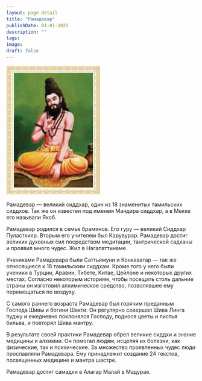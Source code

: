 ```yaml
---
layout: page-detail
title: "Рамадевар"
publishDate: 01-01-2025
description: ""
tags:
image:
draft: false
---
```


![Рамадевар](/upload/iblock/749/749f7e1fe82fc21b07a7e2270e5d45e7.jpg "Рамадевар") 

 Рамадевар — великий сиддхар, один из 18 знаме­нитых тамильских сиддхов. Так же он известен под именем Мандира сиддхар, а в Мекке его на­зывали Якоб.

 Рамадевар родился в семье браминов. Его гуру — великий Сиддхар Пуластхияр. Вторым его учите­лем был Карувурар. Рамадевар достиг великих ду­ховных сил посредством медитации, тантрической садханы и проявил много чудес. Жил в Нагапатти­наме.

 Учениками Рамадевара были Саттьямуни и Кон­каватар — так же относящиеся к 18 тамильским сид­дхам. Кроме того у него были ученики в Турции, Аравии, Тибете, Китае, Цейлоне и некоторых других местах. Согласно некоторым историям, чтобы посе­щать столь дальние страны он изготовил алхими­ческое средство, позволявшее ему перемещаться по воздуху.

 С самого раннего возраста Рамадевар был горя­чим преданным Господа Шивы и богини Шакти. Он регулярно совершал Шива Линга пуджу и ежедневно поклонялся Господу, поднося цветы и листья бильва, и повторял Шива мантру.

 В результате своей практики Рамадевар обрел ве­ликие сиддхи и знание медицины и алхимии. Он по­могал людям, исцеляя их болезни, как физические, так и психические. За множество проявленных чу­дес люди прославляли Рамадевара. Ему принадле­жит создание 24 текстов, посвященных медицине и мантра шастре.

 Рамадевар достиг самадхи в Алагар Малай в Ма­дурае.
  
  
